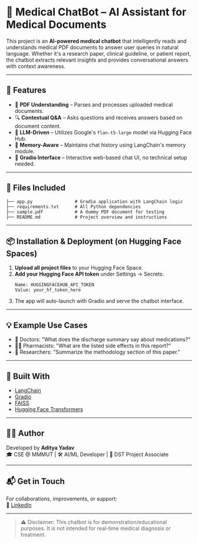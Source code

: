 

# 🧠 Medical ChatBot – AI Assistant for Medical Documents

This project is an **AI-powered medical chatbot** that intelligently reads and understands medical PDF documents to answer user queries in natural language. Whether it's a research paper, clinical guideline, or patient report, the chatbot extracts relevant insights and provides conversational answers with context awareness.

---

## 🚀 Features

- 📄 **PDF Understanding** – Parses and processes uploaded medical documents.
- 🔍 **Contextual Q&A** – Asks questions and receives answers based on document content.
- 🤖 **LLM-Driven** – Utilizes Google's `flan-t5-large` model via Hugging Face Hub.
- 🧠 **Memory-Aware** – Maintains chat history using LangChain's memory module.
- 💬 **Gradio Interface** – Interactive web-based chat UI, no technical setup needed.

---

## 📁 Files Included

```
├── app.py                # Gradio application with LangChain logic
├── requirements.txt      # All Python dependencies
├── sample.pdf            # A dummy PDF document for testing
├── README.md             # Project overview and instructions
```

---

## 📦 Installation & Deployment (on Hugging Face Spaces)

1. **Upload all project files** to your Hugging Face Space.
2. **Add your Hugging Face API token** under Settings → Secrets:
   ```
   Name: HUGGINGFACEHUB_API_TOKEN
   Value: your_hf_token_here
   ```
3. The app will auto-launch with Gradio and serve the chatbot interface.

---

## 💡 Example Use Cases

- 🏥 Doctors: "What does the discharge summary say about medications?"
- 👨‍⚕️ Pharmacists: "What are the listed side effects in this report?"
- 🧪 Researchers: "Summarize the methodology section of this paper."

---

## 🧰 Built With

- [LangChain](https://python.langchain.com/)
- [Gradio](https://gradio.app/)
- [FAISS](https://github.com/facebookresearch/faiss)
- [Hugging Face Transformers](https://huggingface.co/)

---

## 👨‍💻 Author

Developed by **Aditya Yadav**  
🎓 CSE @ MMMUT | 🛠️ AI/ML Developer | 🚀 DST Project Associate

---

## 📬 Get in Touch

For collaborations, improvements, or support:  
📧 [LinkedIn](https://www.linkedin.com/in/aditya-ai)

---

> ⚠️ Disclaimer: This chatbot is for demonstration/educational purposes. It is not intended for real-time medical diagnosis or treatment.
